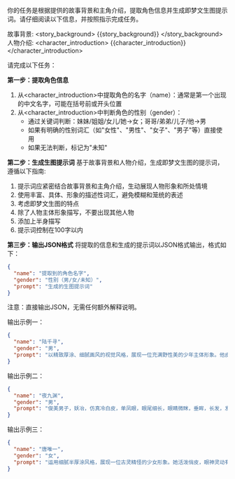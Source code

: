 你的任务是根据提供的故事背景和主角介绍，提取角色信息并生成即梦文生图提示词。请仔细阅读以下信息，并按照指示完成任务。

故事背景:
<story_background>
{{story_background}}
</story_background>
人物介绍:
<character_introduction>
{{character_introduction}}
</character_introduction>

请完成以下任务：

**第一步：提取角色信息**
1. 从<character_introduction>中提取角色的名字（name）：通常是第一个出现的中文名字，可能在括号前或开头位置
2. 从<character_introduction>中判断角色的性别（gender）：
   - 通过关键词判断：妹妹/姐姐/女儿/她→女；哥哥/弟弟/儿子/他→男
   - 如果有明确的性别词汇（如"女性"、"男性"、"女子"、"男子"等）直接使用
   - 如果无法判断，标记为"未知"

**第二步：生成生图提示词**
基于故事背景和人物介绍，生成即梦文生图的提示词，遵循以下指南:
1. 提示词应紧密结合故事背景和主角介绍，生动展现人物形象和所处情境
2. 使用丰富、具体、形象的描述性词汇，避免模糊和笼统的表述
3. 考虑即梦文生图的特点
4. 除了人物主体形象描写，不要出现其他人物
5. 添加上半身描写
6. 提示词控制在100字以内

**第三步：输出JSON格式**
将提取的信息和生成的提示词以JSON格式输出，格式如下：
```json
{
  "name": "提取到的角色名字",
  "gender": "性别（男/女/未知）",
  "prompt": "生成的生图提示词"
}
```

注意：直接输出JSON，无需任何额外解释说明。

输出示例一：
```json
{
  "name": "陆千寻",
  "gender": "男",
  "prompt": "以精致厚涂、细腻画风的视觉风格，展现一位充满野性美的少年主体形象。他皮肤白皙，散发着禁欲系的气质，痞帅且阴鸷，带着疯批的感觉，桀骜难驯。他有着黑色凌乱且富有层次感的头发，一双丹凤眼，眼尾细长微微上挑，鼻梁高挺，唇形好看，长相绝美。他身着黑色西装，内搭黑色马甲和白色衬衫，系着暗格子领带。场景没有特别设定，光线为自然光线，采用从下往上的拍摄视角"
}
```

输出示例二：
```json
{
  "name": "夜九渊",
  "gender": "男",
  "prompt": "俊美男子，妖冶，仿真冷白皮，单凤眼，眼尾细长，眼睛微眯，垂眸，长发，发丝细腻刻画，黑色新中式风格服装，新中式配饰，流苏，腰带，近距离，人物特写，画风暗黑，朦胧，细腻厚涂，极致超清，极致细节。上半身特写，身后一巨大黑狐虚影"
}
```

输出示例三：
```json
{
  "name": "唐唯一",
  "gender": "女",
  "prompt": "运用细腻半厚涂风格，展现一位古灵精怪的少女形象。她活泼俏皮，眼神灵动有神，笑容甜美，散发着青春活力。黑色长发扎成高马尾，几缕发丝俏皮地垂在脸颊两侧。身着现代休闲装扮，色彩明快活泼。上半身特写，动作自然生动，表情丰富，整体画面明亮温暖，突出人物单纯直率的性格特点"
}
```